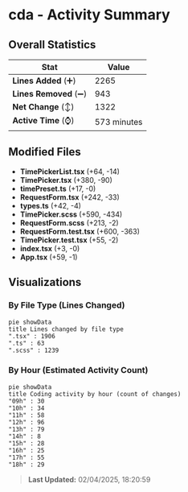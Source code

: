 # cda - Activity Summary 

## Overall Statistics

| Stat                   | Value                                                             |
| ---------------------- | ----------------------------------------------------------------- |
| **Lines Added** (➕)   | 2265                                          |
| **Lines Removed** (➖) | 943                                        |
| **Net Change** (↕)    | 1322                |
| **Active Time** (⌚)   | 573 minutes |


## Modified Files
- **TimePickerList.tsx** (+64, -14)
- **TimePicker.tsx** (+380, -90)
- **timePreset.ts** (+17, -0)
- **RequestForm.tsx** (+242, -33)
- **types.ts** (+42, -4)
- **TimePicker.scss** (+590, -434)
- **RequestForm.scss** (+213, -2)
- **RequestForm.test.tsx** (+600, -363)
- **TimePicker.test.tsx** (+55, -2)
- **index.tsx** (+3, -0)
- **App.tsx** (+59, -1)

## Visualizations

### By File Type (Lines Changed)

```mermaid
pie showData
title Lines changed by file type
".tsx" : 1906
".ts" : 63
".scss" : 1239
```

### By Hour (Estimated Activity Count)

```mermaid
pie showData
title Coding activity by hour (count of changes)
"09h" : 30
"10h" : 34
"11h" : 58
"12h" : 96
"13h" : 79
"14h" : 8
"15h" : 28
"16h" : 25
"17h" : 55
"18h" : 29
```


> **Last Updated:** 02/04/2025, 18:20:59